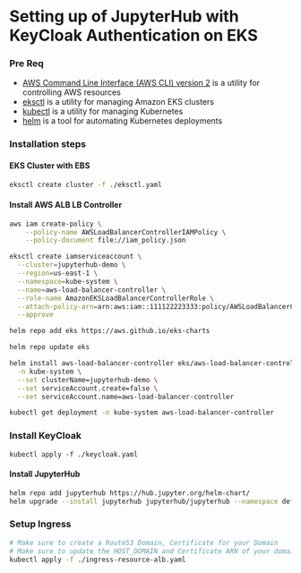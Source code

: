 # Setting up of JupyterHub with KeyCloak Authentication on EKS

### Pre Req

- [AWS Command Line Interface (AWS CLI) version 2](https://aws.amazon.com/cloudwatch/) is a utility for controlling AWS resources
- [eksctl](https://eksctl.io/) is a utility for managing Amazon EKS clusters
- [kubectl](https://docs.aws.amazon.com/eks/latest/userguide/install-kubectl.html) is a utility for managing Kubernetes
- [helm](https://www.eksworkshop.com/beginner/060_helm/helm_intro/install/index.html) is a tool for automating Kubernetes deployments


### Installation steps


#### EKS Cluster with EBS
```bash
eksctl create cluster -f ./eksctl.yaml
```

#### Install AWS ALB LB Controller

```bash
aws iam create-policy \
    --policy-name AWSLoadBalancerControllerIAMPolicy \
    --policy-document file://iam_policy.json

eksctl create iamserviceaccount \
  --cluster=jupyterhub-demo \
  --region=us-east-1 \
  --namespace=kube-system \
  --name=aws-load-balancer-controller \
  --role-name AmazonEKSLoadBalancerControllerRole \
  --attach-policy-arn=arn:aws:iam::111122223333:policy/AWSLoadBalancerControllerIAMPolicy \
  --approve

helm repo add eks https://aws.github.io/eks-charts

helm repo update eks

helm install aws-load-balancer-controller eks/aws-load-balancer-controller \
  -n kube-system \
  --set clusterName=jupyterhub-demo \
  --set serviceAccount.create=false \
  --set serviceAccount.name=aws-load-balancer-controller 

kubectl get deployment -n kube-system aws-load-balancer-controller
```

### Install KeyCloak

```
kubectl apply -f ./keycloak.yaml
```

#### Install JupyterHub

```bash
helm repo add jupyterhub https://hub.jupyter.org/helm-chart/
helm upgrade --install jupyterhub jupyterhub/jupyterhub --namespace default --version 3.2.1 --values hub.yaml --debug
```

### Setup Ingress

```bash
# Make sure to create a Route53 Domain, Certificate for your Domain
# Make sure to update the HOST_DOMAIN and Certificate ARN of your domain in the `ingress-resource-alb.yaml` file
kubectl apply -f ./ingress-resource-alb.yaml
```
